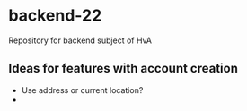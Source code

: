 # backend-22
Repository for backend subject of HvA

## Ideas for features with account creation

- Use address or current location?
- 


